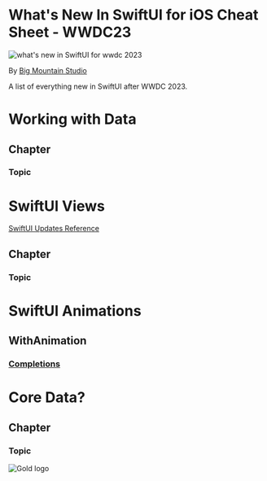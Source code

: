 # What's New In SwiftUI for iOS Cheat Sheet - WWDC23
![what's new in SwiftUI for wwdc 2023](https://github.com/bigmountainstudio/What-is-new-in-SwiftUI-WWDC23/assets/24855856/5fad9a39-a33e-40a2-9e4f-3ed4867424d6)

By [Big Mountain Studio](https://www.bigmountainstudio.com/)

A list of everything new in SwiftUI after WWDC 2023.

# Working with Data
## Chapter
### Topic

# SwiftUI Views
[SwiftUI Updates Reference](https://developer.apple.com/documentation/Updates/SwiftUI)
## Chapter
### Topic

# SwiftUI Animations
## WithAnimation
### [Completions](https://developer.apple.com/documentation/SwiftUI/withAnimation(_:completionCriteria:_:completion:))

# Core Data?
## Chapter
### Topic


![Gold logo](https://user-images.githubusercontent.com/24855856/173091471-81c1c475-fc64-4cb0-8149-343719a1cb12.png)
